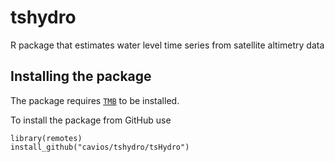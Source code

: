 # tshydro
R package that estimates water level time series from satellite altimetry data

## Installing the package

The package requires [`TMB`](http://www.tmb-project.org) to be installed.

To install the package from GitHub use

```
library(remotes)
install_github("cavios/tshydro/tsHydro")
```









